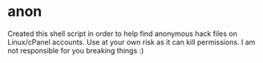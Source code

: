 # anon
Created this shell script in order to help find anonymous hack files on Linux/cPanel accounts. 
Use at your own risk as it can kill permissions. 
I am not responsible for you breaking things :)
